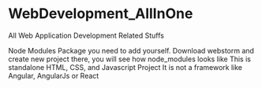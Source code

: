 # WebDevelopment_AllInOne
All Web Application Development Related Stuffs

Node Modules Package you need to add yourself.
Download webstorm and create new project there, you will see how node_modules looks like
This is standalone HTML, CSS, and Javascript Project
It is not a framework like Angular, AngularJs or React

